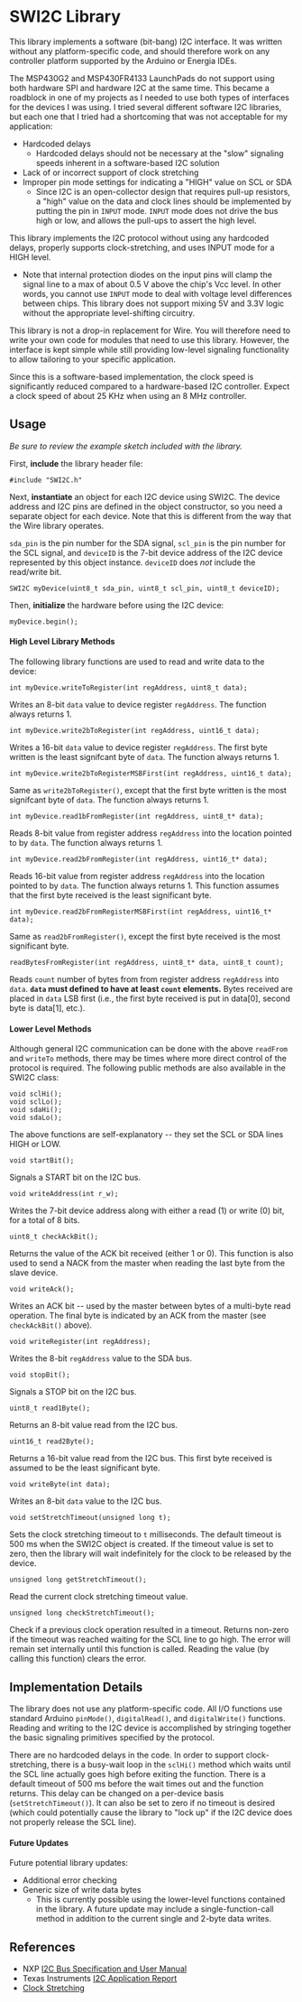 SWI2C Library
====================

This library implements a software (bit-bang) I2C interface. It was written without any platform-specific code, and should therefore work on any controller platform supported by the Arduino or Energia IDEs.

The MSP430G2 and MSP430FR4133 LaunchPads do not support using both hardware SPI and hardware I2C at the same time. This became a roadblock in one of my projects as I needed to use both types of interfaces for the devices I was using. I tried several different software I2C libraries, but each one that I tried had a shortcoming that was not acceptable for my application:
-  Hardcoded delays
   - Hardcoded delays should not be necessary at the "slow" signaling speeds inherent in a software-based I2C solution
- Lack of or incorrect support of clock stretching
- Improper pin mode settings for indicating a "HIGH" value on SCL or SDA
  - Since I2C is an open-collector design that requires pull-up resistors, a "high" value on the data and clock lines should be implemented by putting the pin in `INPUT` mode. `INPUT` mode does not drive the bus high or low,  and allows the pull-ups to assert the high level.

This library implements the I2C protocol without using any hardcoded delays, properly supports clock-stretching, and uses INPUT mode for a HIGH level.
  - Note that internal protection diodes on the input pins will clamp the signal line to a max of about 0.5 V above the chip's Vcc level. In other words, you cannot use `INPUT` mode to deal with voltage level differences between chips. This library does not support mixing 5V and 3.3V logic without the appropriate level-shifting circuitry.

This library is not a drop-in replacement for Wire. You will therefore need to write your own code for modules that need to use this library. However, the interface is kept simple while still providing low-level signaling functionality to allow tailoring to your specific application.

Since this is a software-based implementation, the clock speed is significantly reduced compared to a hardware-based I2C controller. Expect a clock speed of about 25 KHz when using an 8 MHz controller.

Usage
-----

_Be sure to review the example sketch included with the library._

First, **include** the library header file:

    #include "SWI2C.h"

Next, **instantiate** an object for each I2C device using SWI2C. The device address and I2C pins are defined in the object constructor, so you need a separate object for each device. Note that this is different from the way that the Wire library operates.

`sda_pin` is the pin number for the SDA signal, `scl_pin` is the pin number for the SCL signal, and `deviceID` is the 7-bit device address of the I2C device represented by this object instance. `deviceID` does *not* include the read/write bit.

    SWI2C myDevice(uint8_t sda_pin, uint8_t scl_pin, uint8_t deviceID);

Then, **initialize** the hardware before using the I2C device:

    myDevice.begin();

#### High Level Library Methods ####

The following library functions are used to read and write data to the device:

    int myDevice.writeToRegister(int regAddress, uint8_t data);

Writes an 8-bit `data` value to device register `regAddress`. The function always returns 1.

    int myDevice.write2bToRegister(int regAddress, uint16_t data);

Writes a 16-bit `data` value to device register `regAddress`. The first byte written is the least signifcant byte of `data`. The function always returns 1.

    int myDevice.write2bToRegisterMSBFirst(int regAddress, uint16_t data);

Same as `write2bToRegister()`, except that the first byte written is the most signifcant byte of `data`. The function always returns 1.

    int myDevice.read1bFromRegister(int regAddress, uint8_t* data);

Reads 8-bit value from register address `regAddress` into the location pointed to by `data`. The function always returns 1.

    int myDevice.read2bFromRegister(int regAddress, uint16_t* data);

Reads 16-bit value from register address `regAddress` into the location pointed to by `data`. The function always returns 1. This function assumes that the first byte received is the least significant byte.

    int myDevice.read2bFromRegisterMSBFirst(int regAddress, uint16_t* data);

Same as `read2bFromRegister()`, except the first byte received is the most significant byte.

    readBytesFromRegister(int regAddress, uint8_t* data, uint8_t count);

Reads `count` number of bytes from from register address `regAddress` into `data`. **`data` must defined to have at least `count` elements.**
Bytes received are placed in `data` LSB first (i.e., the first byte received is put in data[0], second byte is data[1], etc.).

#### Lower Level Methods ####

Although general I2C communication can be done with the above `readFrom` and `writeTo` methods, there may be times where more direct control of the protocol is required. The following public methods are also available in the SWI2C class:

    void sclHi();
    void sclLo();
    void sdaHi();
    void sdaLo();

The above functions are self-explanatory -- they set the SCL or SDA lines HIGH or LOW.

    void startBit();
Signals a START bit on the I2C bus.

    void writeAddress(int r_w);
Writes the 7-bit device address along with either a read (1) or write (0) bit, for a total of 8 bits.

    uint8_t checkAckBit();
Returns the value of the ACK bit received (either 1 or 0). This function is also used to send a NACK from the master when reading the last byte from the slave device.

    void writeAck();
Writes an ACK bit -- used by the master between bytes of a multi-byte read operation. The final byte is indicated by an ACK from the master (see `checkAckBit()` above).

    void writeRegister(int regAddress);
Writes the 8-bit `regAddress` value to the SDA bus.

    void stopBit();
Signals a STOP bit on the I2C bus.

    uint8_t read1Byte();
Returns an 8-bit value read from the I2C bus.

    uint16_t read2Byte();
Returns a 16-bit value read from the I2C bus. This first byte received is assumed to be the least significant byte.

    void writeByte(int data);
Writes an 8-bit `data` value to the I2C bus.

    void setStretchTimeout(unsigned long t);
Sets the clock stretching timeout to `t` milliseconds. The default timeout is 500 ms when the SWI2C object is created. If the timeout value is set to zero, then the library will wait indefinitely for the clock to be released by the device.

    unsigned long getStretchTimeout();
Read the current clock stretching timeout value.

    unsigned long checkStretchTimeout();
Check if a previous clock operation resulted in a timeout. Returns non-zero if the timeout was reached waiting for the SCL line to go high. The error will remain set internally until this function is called. Reading the value (by calling this function) clears the error.

Implementation Details
----------------------

The library does not use any platform-specific code. All I/O functions use standard Arduino `pinMode()`, `digitalRead()`, and `digitalWrite()` functions. Reading and writing to the I2C device is accomplished by stringing together the basic signaling primitives specified by the protocol.

There are no hardcoded delays in the code. In order to support clock-stretching, there is a busy-wait loop in the `sclHi()` method which waits until the SCL line actually goes high before exiting the function. There is a default timeout of 500 ms before the wait times out and the function returns. This delay can be changed on a per-device basis (`setStretchTimeout()`). It can also be set to zero if no timeout is desired (which could potentially cause the library to "lock up" if the I2C device does not properly release the SCL line).

#### Future Updates ####

Future potential library updates:
- Additional error checking
- Generic size of write data bytes
  - This is currently possible using the lower-level functions contained in the library. A future update may include a single-function-call method in addition to the current single and 2-byte data writes.


References
---------------------

+ NXP [I2C Bus Specification and User Manual](https://www.nxp.com/docs/en/user-guide/UM10204.pdf)
+ Texas Instruments [I2C Application Report](http://www.ti.com/lit/an/slva704/slva704.pdf)
+ [Clock Stretching](https://www.i2c-bus.org/clock-stretching/)
